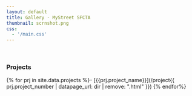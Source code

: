 ```yaml
---
layout: default
title: Gallery - MyStreet SFCTA
thumbnail: scrnshot.png
css:
  - '/main.css'
---
```


<br/>

### Projects

{% for prj in site.data.projects %}- [{{prj.project_name}}](/project{{ prj.project_number | datapage_url: dir | remove: ".html" }})
{% endfor%}

<script type="application/javascript" src="bundle.js"></script>
